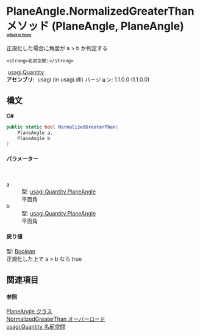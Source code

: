 # PlaneAngle.NormalizedGreaterThan メソッド (PlaneAngle, PlaneAngle)<div style="font-size:30%"><a href="https://github.com/usagi/usagi.cs/blob/master/docs/Home.md">≪Back to Home</a></div> 

正規化した場合に角度が a > b か判定する


    <strong>名前空間:</strong>
&nbsp;<a href="N_usagi_Quantity.md">usagi.Quantity</a><br /><strong>アセンブリ:</strong>
&nbsp;usagi (in usagi.dll) バージョン: 1.1.0.0 (1.1.0.0)

## 構文

**C#**<br />
``` C#
public static bool NormalizedGreaterThan(
	PlaneAngle a,
	PlaneAngle b
)
```


#### パラメーター
&nbsp;<dl><dt>a</dt><dd>型: <a href="T_usagi_Quantity_PlaneAngle.md">usagi.Quantity.PlaneAngle</a><br />平面角</dd><dt>b</dt><dd>型: <a href="T_usagi_Quantity_PlaneAngle.md">usagi.Quantity.PlaneAngle</a><br />平面角</dd></dl>

#### 戻り値
型: <a href="http://msdn2.microsoft.com/ja-jp/library/a28wyd50" target="_blank">Boolean</a><br />正規化した上で a > b なら true

## 関連項目


#### 参照
<a href="T_usagi_Quantity_PlaneAngle.md">PlaneAngle クラス</a><br /><a href="Overload_usagi_Quantity_PlaneAngle_NormalizedGreaterThan.md">NormalizedGreaterThan オーバーロード</a><br /><a href="N_usagi_Quantity.md">usagi.Quantity 名前空間</a><br />